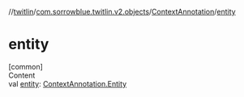 //[twitlin](../../index.md)/[com.sorrowblue.twitlin.v2.objects](../index.md)/[ContextAnnotation](index.md)/[entity](entity.md)



# entity  
[common]  
Content  
val [entity](entity.md): [ContextAnnotation.Entity](-entity/index.md)  



